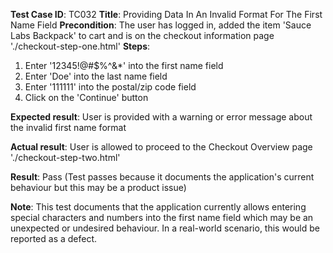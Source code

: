 **Test Case ID**: TC032
**Title**: Providing Data In An Invalid Format For The First Name Field
**Precondition**: The user has logged in, added the item 'Sauce Labs Backpack' to cart and is on the checkout information page './checkout-step-one.html'
**Steps**:
1. Enter '12345!@#$%^&*' into the first name field
2. Enter 'Doe' into the last name field
3. Enter '111111' into the postal/zip code field
4. Click on the 'Continue' button

**Expected result**: User is provided with a warning or error message about the invalid first name format

**Actual result**: User is allowed to proceed to the Checkout Overview page './checkout-step-two.html'

**Result**: Pass (Test passes because it documents the application's current behaviour but this may be a product issue)

**Note**: This test documents that the application currently allows entering special characters and numbers into the first name field which may be an unexpected or undesired behaviour. In a real-world scenario, this would be reported as a defect.